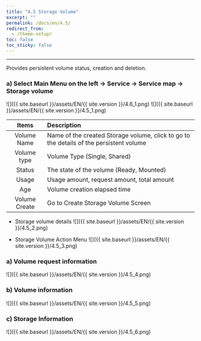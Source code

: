 ```yaml
---
title: "4.5 Storage Volume"
excerpt: ""
permalink: /docs/en/4.5/
redirect_from:
  - /theme-setup/
toc: false
toc_sticky: false
---
```


---
Provides persistent volume status, creation and deletion.

### a\) Select Main Menu on the left → Service → Service map → Storage volume
![]({{ site.baseurl }}/assets/EN/{{ site.version }}/4.6_1.png)
![]({{ site.baseurl }}/assets/EN/{{ site.version }}/4.5_1.png)

| **Items** | **Description** |
| :---: | :--- |
| Volume Name | Name of the created Storage volume, click to go to the details of the persistent volume |
| Volume type | Volume Type (Single, Shared) |
| Status | The state of the volume (Ready, Mounted) |
| Usage | Usage amount, request amount, total amount |
| Age | Volume creation elapsed time |
| Volume Create | Go to Create Storage Volume Screen |

* Storage volume details
![]({{ site.baseurl }}/assets/EN/{{ site.version }}/4.5_2.png)

* Storage Volume Action Menu
![]({{ site.baseurl }}/assets/EN/{{ site.version }}/4.5_3.png)

### a\) Volume request information
![]({{ site.baseurl }}/assets/EN/{{ site.version }}/4.5_4.png)

### b\) Volume information
![]({{ site.baseurl }}/assets/EN/{{ site.version }}/4.5_5.png)

### c\) Storage Information
![]({{ site.baseurl }}/assets/EN/{{ site.version }}/4.5_6.png)
